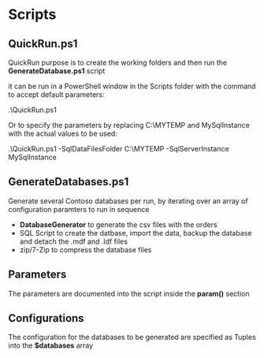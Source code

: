 # Scripts

## QuickRun.ps1

QuickRun purpose is to create the working folders and then run the **GenerateDatabase.ps1** script

it can be run in a PowerShell window in the Scripts folder with the command to accept default parameters:

.\QuickRun.ps1 

Or to specify the parameters by replacing C:\MYTEMP and MySqlInstance with the actual values to be used:

.\QuickRun.ps1 -SqlDataFilesFolder C:\MYTEMP -SqlServerInstance MySqlInstance

## GenerateDatabases.ps1

Generate several Contoso databases per run, by iterating over an array of configuration paramters to run in sequence

 - **DatabaseGenerator** to generate the csv files with the orders
 - SQL Script to create the datbase, import the data, backup the database and detach the .mdf and .ldf files
 - zip/7-Zip to compress the database files

 ## Parameters

 The parameters are documented into the script inside the **param()** section

 ## Configurations

 The configuration for the databases to be generated are specified as Tuples into the **$databases** array
 


